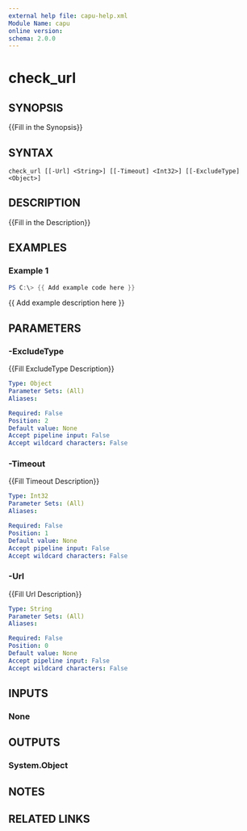 ```yaml
---
external help file: capu-help.xml
Module Name: capu
online version:
schema: 2.0.0
---
```


# check_url

## SYNOPSIS
{{Fill in the Synopsis}}

## SYNTAX

```
check_url [[-Url] <String>] [[-Timeout] <Int32>] [[-ExcludeType] <Object>]
```

## DESCRIPTION
{{Fill in the Description}}

## EXAMPLES

### Example 1
```powershell
PS C:\> {{ Add example code here }}
```

{{ Add example description here }}

## PARAMETERS

### -ExcludeType
{{Fill ExcludeType Description}}

```yaml
Type: Object
Parameter Sets: (All)
Aliases:

Required: False
Position: 2
Default value: None
Accept pipeline input: False
Accept wildcard characters: False
```

### -Timeout
{{Fill Timeout Description}}

```yaml
Type: Int32
Parameter Sets: (All)
Aliases:

Required: False
Position: 1
Default value: None
Accept pipeline input: False
Accept wildcard characters: False
```

### -Url
{{Fill Url Description}}

```yaml
Type: String
Parameter Sets: (All)
Aliases:

Required: False
Position: 0
Default value: None
Accept pipeline input: False
Accept wildcard characters: False
```

## INPUTS

### None

## OUTPUTS

### System.Object
## NOTES

## RELATED LINKS
